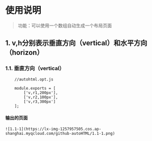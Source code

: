 # 使用说明
> 功能：可以使用一个数组自动生成一个布局页面
## 1. v,h分别表示垂直方向（vertical）和水平方向（horizon）
### 1.1. 垂直方向（vertical）
```
    //autohtml.opt.js
    
    module.exports = [
        ['v,r1,200px'],
        ['v,r2,100px'],
        ['v,r3,300px']
    ];
```
#### 输出的页面
    ![1.1-1](https://lx-img-1257957505.cos.ap-shanghai.myqcloud.com/github-autoHTML/1.1-1.png)